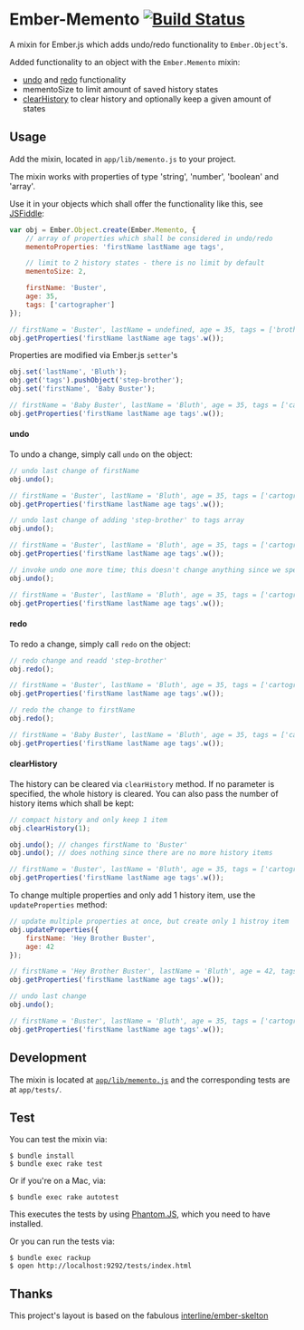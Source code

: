 Ember-Memento [![Build Status](https://secure.travis-ci.org/pangratz/ember-memento.png)](http://travis-ci.org/pangratz/ember-memento)
==============

A mixin for Ember.js which adds undo/redo functionality to `Ember.Object`'s.

Added functionality to an object with the `Ember.Memento` mixin:

* [undo](#undo) and [redo](#redo) functionality
* mementoSize to limit amount of saved history states
* [clearHistory](#clearHistory) to clear history and optionally keep a given amount of states

Usage
-----

Add the mixin, located in `app/lib/memento.js` to your project.

The mixin works with properties of type 'string', 'number', 'boolean' and 'array'.

Use it in your objects which shall offer the functionality like this, see [JSFiddle](http://jsfiddle.net/pangratz666/Dbvhe/):

```javascript
var obj = Ember.Object.create(Ember.Memento, {
    // array of properties which shall be considered in undo/redo
    mementoProperties: 'firstName lastName age tags',

    // limit to 2 history states - there is no limit by default
    mementoSize: 2,

    firstName: 'Buster',
    age: 35,
    tags: ['cartographer']
});

// firstName = 'Buster', lastName = undefined, age = 35, tags = ['brother', 'cartographer']
obj.getProperties('firstName lastName age tags'.w());
```

Properties are modified via Ember.js `setter`'s

```javascript
obj.set('lastName', 'Bluth');
obj.get('tags').pushObject('step-brother');
obj.set('firstName', 'Baby Buster');

// firstName = 'Baby Buster', lastName = 'Bluth', age = 35, tags = ['cartographer', 'step-brother']
obj.getProperties('firstName lastName age tags'.w());
```

#### undo

To undo a change, simply call `undo` on the object:

```javascript
// undo last change of firstName
obj.undo();

// firstName = 'Buster', lastName = 'Bluth', age = 35, tags = ['cartographer', 'step-brother']
obj.getProperties('firstName lastName age tags'.w());

// undo last change of adding 'step-brother' to tags array
obj.undo();

// firstName = 'Buster', lastName = 'Bluth', age = 35, tags = ['cartographer']
obj.getProperties('firstName lastName age tags'.w());

// invoke undo one more time; this doesn't change anything since we specified mementoSize = 2
obj.undo();

// firstName = 'Buster', lastName = 'Bluth', age = 35, tags = ['cartographer']
obj.getProperties('firstName lastName age tags'.w());
```

#### redo

To redo a change, simply call `redo` on the object:

```javascript
// redo change and readd 'step-brother'
obj.redo();

// firstName = 'Buster', lastName = 'Bluth', age = 35, tags = ['cartographer', 'step-brother']
obj.getProperties('firstName lastName age tags'.w());

// redo the change to firstName
obj.redo();

// firstName = 'Baby Buster', lastName = 'Bluth', age = 35, tags = ['cartographer', 'step-brother']
obj.getProperties('firstName lastName age tags'.w());
```

#### clearHistory

The history can be cleared via `clearHistory` method. If no parameter is specified, the whole history is cleared. You can also pass the number of history items which shall be kept:

```javascript
// compact history and only keep 1 item
obj.clearHistory(1);

obj.undo(); // changes firstName to 'Buster'
obj.undo(); // does nothing since there are no more history items

// firstName = 'Buster', lastName = 'Bluth', age = 35, tags = ['cartographer', 'step-brother']
obj.getProperties('firstName lastName age tags'.w());
```

To change multiple properties and only add 1 history item, use the `updateProperties` method:

```javascript
// update multiple properties at once, but create only 1 histroy item
obj.updateProperties({
    firstName: 'Hey Brother Buster',
    age: 42
});

// firstName = 'Hey Brother Buster', lastName = 'Bluth', age = 42, tags = ['cartographer', 'step-brother']
obj.getProperties('firstName lastName age tags'.w());

// undo last change
obj.undo();

// firstName = 'Buster', lastName = 'Bluth', age = 35, tags = ['cartographer', 'step-brother']
obj.getProperties('firstName lastName age tags'.w());
```

Development
-----------

The mixin is located at [`app/lib/memento.js`](https://github.com/pangratz/ember-memento/blob/master/app/lib/memento.js) and the corresponding tests are at `app/tests/`.

Test
----

You can test the mixin via:

    $ bundle install 
    $ bundle exec rake test

Or if you're on a Mac, via:

    $ bundle exec rake autotest

This executes the tests by using [Phantom.JS](http://www.phantomjs.org/), which you need to have installed.

Or you can run the tests via:

    $ bundle exec rackup
    $ open http://localhost:9292/tests/index.html


Thanks
------

This project's layout is based on the fabulous [interline/ember-skelton](https://github.com/interline/ember-skeleton)